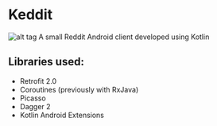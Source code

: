 # Keddit
![alt tag](https://raw.github.com/WorqHat/Reddit-Client-App/master/resources/keddit_portada_v2.png)
A small Reddit Android client developed using Kotlin

## Libraries used:
- Retrofit 2.0
- Coroutines (previously with RxJava)
- Picasso
- Dagger 2
- Kotlin Android Extensions
